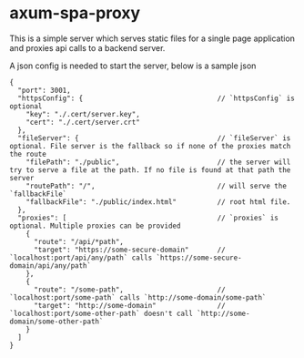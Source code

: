 # axum-spa-proxy
This is a simple server which serves static files for a single page application and proxies api calls to a backend server.

A json config is needed to start the server, below is a sample json

```JS
﻿﻿{
  "port": 3001,
  "httpsConfig": {                                 // `httpsConfig` is optional
    "key": "./.cert/server.key",
    "cert": "./.cert/server.crt"
  },
  "fileServer": {                                  // `fileServer` is optional. File server is the fallback so if none of the proxies match the route
    "filePath": "./public",                        // the server will try to serve a file at the path. If no file is found at that path the server
    "routePath": "/",                              // will serve the `fallbackFile`
    "fallbackFile": "./public/index.html"          // root html file.
  },
  "proxies": [                                     // `proxies` is optional. Multiple proxies can be provided
    {
      "route": "/api/*path",
      "target": "https://some-secure-domain"       //  `localhost:port/api/any/path` calls `https://some-secure-domain/api/any/path` 
    },
    {
      "route": "/some-path",                       //  `localhost:port/some-path` calls `http://some-domain/some-path` 
      "target": "http://some-domain"               //  `localhost:port/some-other-path` doesn't call `http://some-domain/some-other-path` 
    }
  ]
}
```

